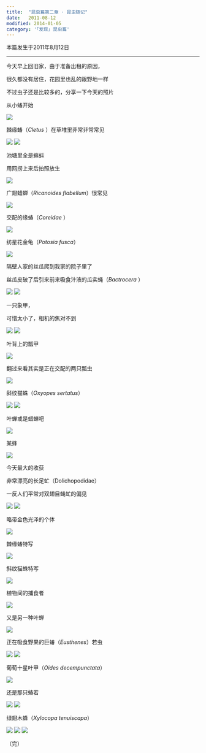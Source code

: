 ```yaml
---
title:  "昆虫篇第二章 · 昆虫随记"
date:   2011-08-12
modified: 2014-01-05
category: '｢发现｣ 昆虫篇'
---
```

本篇发生于2011年8月12日

---

今天早上回旧家，由于准备出租的原因，

很久都没有居住，花园里也乱的跟野地一样

不过虫子还是比较多的，分享一下今天的照片

从小蝽开始

<img class='disc' src='https://i.postimg.cc/y82gzFvS/1.jpg'>

棘缘蝽（<i>Cletus </i>）在草堆里非常非常常见

<img class='disc' src='https://i.postimg.cc/SxYRVnkQ/2.jpg'>

<img class='disc' src='https://i.postimg.cc/6QR76ymb/3.jpg'>

池塘里全是蝌蚪

用网捞上来后拍照放生

<img class='disc' src='https://i.postimg.cc/kGMDywXL/4.jpg'>

广翅蜡蝉（<i>Ricanoides flabellum</i>）很常见

<img class='disc' src='https://i.postimg.cc/NMcKKQhs/5.jpg'>

交配的缘蝽（<i>Coreidae </i>）

<img class='disc' src='https://i.postimg.cc/nczCjdWD/6.jpg'>

纺星花金龟（<i>Potosia fusca</i>）

<img class='disc' src='https://i.postimg.cc/267Vvgm4/7.jpg'>

隔壁人家的丝瓜爬到我家的院子里了

丝瓜皮破了后引来前来吸食汁液的瓜实蝇（<i>Bactrocera </i>）

<img class='disc' src='https://i.postimg.cc/9FnzGd3N/8.jpg'>

<img class='disc' src='https://i.postimg.cc/fb4LPMRc/9.jpg'>

一只象甲，

可惜太小了，相机的焦对不到

<img class='disc' src='https://i.postimg.cc/FzPzCcYz/10.jpg'>

<img class='disc' src='https://i.postimg.cc/xjgXdr6Q/11.jpg'>

叶背上的瓢甲

<img class='disc' src='https://i.postimg.cc/VNj6Q2J3/12.jpg'>

翻过来看其实是正在交配的两只瓢虫

<img class='disc' src='https://i.postimg.cc/26r5zTv3/13.jpg'>

斜纹猫蛛（<i>Oxyopes sertatus</i>）

<img class='disc' src='https://i.postimg.cc/cHhL6YMh/14.jpg'>

<img class='disc' src='https://i.postimg.cc/RVNZVW31/15.jpg'>

叶蝉或是蜡蝉吧

<img class='disc' src='https://i.postimg.cc/y6fNHmNY/16.jpg'>

某蜂

<img class='disc' src='https://i.postimg.cc/1Xz5FtvQ/17.jpg'>

今天最大的收获

非常漂亮的长足虻（Dolichopodidae）

一反人们平常对双翅目蝇虻的偏见

<img class='disc' src='https://i.postimg.cc/sDqDB3Sk/18.jpg'>

<img class='disc' src='https://i.postimg.cc/Sx9QCHfJ/19.jpg'>

略带金色光泽的个体

<img class='disc' src='https://i.postimg.cc/hv341BY7/20.jpg'>

棘缘蝽特写

<img class='disc' src='https://i.postimg.cc/FRr9tz5L/21.jpg'>

斜纹猫蛛特写

<img class='disc' src='https://i.postimg.cc/mDmTT4B6/22.jpg'>

植物间的捕食者

<img class='disc' src='https://i.postimg.cc/SKpSrVgV/23.jpg'>

又是另一种叶蝉

<img class='disc' src='https://i.postimg.cc/SK7yt854/24.jpg'>

正在吸食野果的巨蝽（<i>Eusthenes</i>）若虫

<img class='disc' src='https://i.postimg.cc/j2Ct51jq/25.jpg'>

<img class='disc' src='https://i.postimg.cc/gkXGb15N/26.jpg'>

葡萄十星叶甲（<i>Oides decempunctata</i>）

<img class='disc' src='https://i.postimg.cc/y6r757fD/27.jpg'>

还是那只蝽若

<img class='disc' src='https://i.postimg.cc/BQr4SMfs/28.jpg'>

<img class='disc' src='https://i.postimg.cc/brM82RGx/29.jpg'>

绿翅木蜂（<i>Xylocopa tenuiscapa</i>）

<img class='disc' src='https://i.postimg.cc/QMb3qD9x/30.jpg'>

<img class='disc' src='https://i.postimg.cc/NjRY5mQX/31.jpg'>

<img class='disc' src='https://i.postimg.cc/LsRSf5sb/32.jpg'>

（完）
